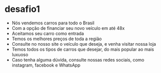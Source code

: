 # desafio1
- Nós vendemos carros para todo o Brasil
- Com a opção de financiar seu novo veículo em até 48x
- Aceitamos seu carro como entrada
- Temos os melhores preços de toda a região
- Consulte no nosso site o veículo que deseja, e venha visitar nossa loja
- Temos todos os tipos de carros que desejar, do mais popular ao mais luxuoso
- Caso tenha alguma dúvida, consulte nossas redes sociais, como instagram, facebook e WhatsApp
